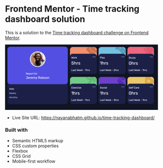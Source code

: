 # Frontend Mentor - Time tracking dashboard solution

This is a solution to the [Time tracking dashboard challenge on Frontend Mentor](https://www.frontendmentor.io/challenges/time-tracking-dashboard-UIQ7167Jw).

![](./screenshot.png)

- Live Site URL: https://nayanabhatm.github.io/time-tracking-dashboard/

### Built with

- Semantic HTML5 markup
- CSS custom properties
- Flexbox
- CSS Grid
- Mobile-first workflow
